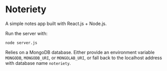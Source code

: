 # Noteriety

A simple notes app built with React.js + Node.js.

Run the server with:

    node server.js

Relies on a MongoDB database. Either provide an environment variable `MONGODB`, `MONGODB_URI`, or
`MONGOLAB_URI`, or fall back to the localhost address with database name `noteriety`.
